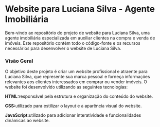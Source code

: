 <h1>Website para Luciana Silva - Agente Imobiliária</h1>
<p></p>Bem-vindo ao repositório do projeto de website para Luciana Silva, uma agente imobiliária especializada em auxiliar clientes na compra e venda de imóveis. Este repositório contém todo o código-fonte e os recursos necessários para desenvolver o website de Luciana Silva.</p>

<h3>Visão Geral</h3>
<p>O objetivo deste projeto é criar um website profissional e atraente para Luciana Silva, que represente sua marca pessoal e forneça informações relevantes aos clientes interessados em comprar ou vender imóveis. O website foi desenvolvido utilizando as seguintes tecnologias:</p>

<p><strong>HTML:</strong>responsável pela estrutura e organização do conteúdo do website.</p>
<p><strong>CSS:</strong>utilizado para estilizar o layout e a aparência visual do website.
<p><strong>JavaScript:</strong>utilizado para adicionar interatividade e funcionalidades dinâmicas ao website.
